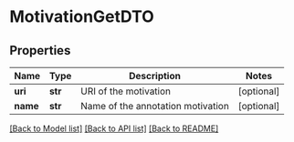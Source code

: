 # MotivationGetDTO

## Properties
Name | Type | Description | Notes
------------ | ------------- | ------------- | -------------
**uri** | **str** | URI of the motivation | [optional] 
**name** | **str** | Name of the annotation motivation | [optional] 

[[Back to Model list]](../README.md#documentation-for-models) [[Back to API list]](../README.md#documentation-for-api-endpoints) [[Back to README]](../README.md)


